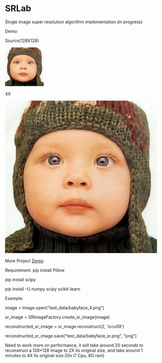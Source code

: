 SRLab
=====

Single image super resolution algorithm implementation (in progress)

Demo:

Source(128X128)

![Source(128X128):](test_data/babyface_4.png)

4X

![4X](test_data/babyface_4x.png)

More Project [Demo](http://shaofeng_2010.gegahost.net/SR/SingleImgSR.html)

Requirement:
pip install Pillow

pip install scipy

pip install -U numpy scipy scikit-learn

Example:

image = Image.open("test_data/babyface_4.png")

sr_image = SRImageFactory.create_sr_image(image)

reconstructed_sr_image = sr_image.reconstruct(2, 'iccv09')

reconstructed_sr_image.save("test_data/babyface_sr.png", "png")

Need to work more on performance, it will take around 20 seconds to reconstruct a 128*128 image to
2X its original size, and take around 1 minutes to 4X its original size.(On i7 Cpu, 8G ram)
